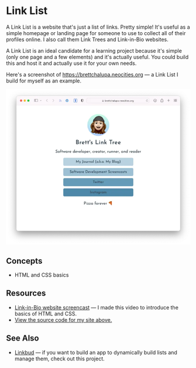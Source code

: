 # Link List

A Link List is a website that's just a list of links. Pretty simple! It's useful as a simple homepage or landing page for someone to use to collect all of their profiles online. I also call them Link Trees and Link-in-Bio websites.

A Link List is an ideal candidate for a learning project because it's simple (only one page and a few elements) and it's actually useful. You could build this and host it and actually use it for your own needs.

Here's a screenshot of https://brettchalupa.neocities.org — a Link List I build for myself as an example.

![screenshot of a link list website showing four links](./img/link-list-example.webp)

## Concepts

- HTML and CSS basics

## Resources

- [Link-in-Bio website screencast](https://www.youtube.com/watch?v=q6P-CJ4cPMQ&t=1368s) — I made this video to introduce the basics of HTML and CSS.
- [View the source code for my site above.](https://github.com/brettchalupa/screencasts/tree/4577bfe139918a7fbb7d2cdb545e84e61dcfa827/linktree)

## See Also

- [Linkbud](../web-apps/linkbud.md) — if you want to build an app to dynamically build lists and manage them, check out this project.
